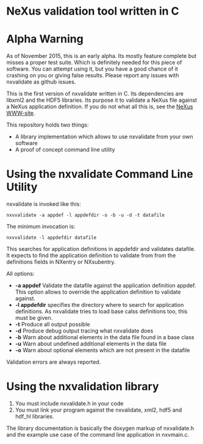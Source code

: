 
NeXus validation tool written in C
=====================================

# Alpha Warning
As of November 2015, this is an early alpha. Its mostly feature complete
but misses a proper test suite. Which is definitely needed for this piece
of software. You can attempt using it, but you have a good chance of it
crashing on you or giving false results. Please report any issues with
nxvalidate as github issues.

This is the first version of nxvalidate written in C. Its dependencies
are libxml2 and the HDF5 libraries. Its purpose it to validate a NeXus file
against a NeXus application definition. If you do not what all this is, see
the [NeXus WWW-site](http://www.nexusformat.org).

This repository holds two things:

* A library implementation which allows to use nxvalidate from your own
  software
* A proof of concept command line utility

# Using the nxvalidate Command Line Utility

nxvalidate is invoked like this:

    nxvvalidate -a appdef -l appdefdir -o -b -u -d -t datafile


The minimum invocation is:

    nxvvalidate -l appdefdir datafile

This searches for application definitions in appdefdir and validates datafile.
It expects to find the application definition to validate from from the
definitions fields in NXentry or NXsubentry.

All options:

* **-a appdef** Validate the datafile against the application definition appdef.
  This option allows to override the  application definition to validate against.
* **-l appdefdir** specifies the directory where to search for application
   definitions. As nxvalidate tries to load base calss definitions too, this must
	 be given.
* **-t** Produce all output possible
* **-d** Produce debug output tracing what nxvalidate does
* **-b** Warn about additional elements in the data file found in a base class
* **-u** Warn about undefined additional elements in the data file
* **-o** Warn about optional elements which are not present in the datafile

Validation errors are always reported.

# Using the nxvalidation library

1. You must include nxvalidate.h in your code
2. You must link your program against the nxvalidate, xml2, hdf5 and hdf_hl
   libraries.

The library documentation is basically the doxygen  markup of nxvalidate.h
and the example use case of the command line application in nxvmain.c.
